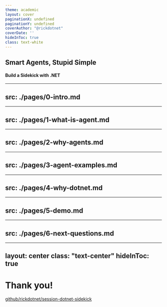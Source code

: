 ```yaml
---
theme: academic
layout: cover
paginationX: undefined
paginationY: undefined
coverAuthor: "@rickdotnet"
coverDate: ''
hideInToc: true
class: text-white
---
```


<style>
.slidev-code {
  font-size: 1.0rem !important;
}
</style>

## Smart Agents, Stupid Simple

#### Build a Sidekick with .NET

<!--
Speaker Notes:
- Welcome to Smart Agents, Stupid Simple.
- Aim is to provide a semi-hands on session for 60 minutes or so.
- Beginner friendly, no AI or .NET experience required.
-->

---
src: ./pages/0-intro.md
---

---
src: ./pages/1-what-is-agent.md
---

---
src: ./pages/2-why-agents.md
---

---
src: ./pages/3-agent-examples.md
---

---
src: ./pages/4-why-dotnet.md
---

---
src: ./pages/5-demo.md
---

---
src: ./pages/6-next-questions.md
---

---
layout: center
class: "text-center"
hideInToc: true
---

# Thank you!

[github/rickdotnet/session-dotnet-sidekick](https://github.com/rickdotnet/session-dotnet-sidekick)

